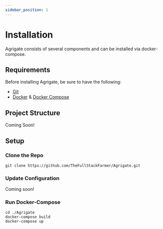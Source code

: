 ```yaml
---
sidebar_position: 1
---
```


# Installation

Agrigate consists of several components and can be installed via docker-compose.

## Requirements

Before installing Agrigate, be sure to have the following:

- [Git](https://git-scm.com/downloads)
- [Docker](https://docs.docker.com/desktop/install/linux-install/) &
  [Docker Compose](https://docs.docker.com/compose/install/)

## Project Structure

Coming Soon!

## Setup

### Clone the Repo

```
git clone https://github.com/TheFullStackFarmer/Agrigate.git
```

### Update Configuration

Coming soon!

### Run Docker-Compose

```
cd ./Agrigate
docker-compose build
docker-compose up
```
